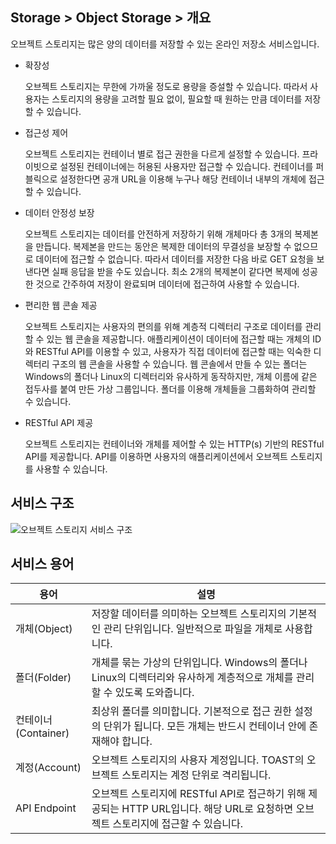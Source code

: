 ## Storage > Object Storage > 개요

오브젝트 스토리지는 많은 양의 데이터를 저장할 수 있는 온라인 저장소 서비스입니다.

* 확장성

	오브젝트 스토리지는 무한에 가까울 정도로 용량을 증설할 수 있습니다. 따라서 사용자는 스토리지의 용량을 고려할 필요 없이, 필요할 때 원하는 만큼 데이터를 저장할 수 있습니다.

* 접근성 제어

	오브젝트 스토리지는 컨테이너 별로 접근 권한을 다르게 설정할 수 있습니다. 프라이빗으로 설정된 컨테이너에는 허용된 사용자만 접근할 수 있습니다. 컨테이너를 퍼블릭으로 설정한다면 공개 URL을 이용해 누구나 해당 컨테이너 내부의 개체에 접근할 수 있습니다.

* 데이터 안정성 보장

	오브젝트 스토리지는 데이터를 안전하게 저장하기 위해 개체마다 총 3개의 복제본을 만듭니다. 복제본을 만드는 동안은 복제한 데이터의 무결성을 보장할 수 없으므로 데이터에 접근할 수 없습니다. 따라서 데이터를 저장한 다음 바로 GET 요청을 보낸다면 실패 응답을 받을 수도 있습니다. 최소 2개의 복제본이 같다면 복제에 성공한 것으로 간주하여 저장이 완료되며 데이터에 접근하여 사용할 수 있습니다.

* 편리한 웹 콘솔 제공

	오브젝트 스토리지는 사용자의 편의를 위해 계층적 디렉터리 구조로 데이터를 관리할 수 있는 웹 콘솔을 제공합니다. 애플리케이션이 데이터에 접근할 때는 개체의 ID와 RESTful API를 이용할 수 있고, 사용자가 직접 데이터에 접근할 때는 익숙한 디렉터리 구조의 웹 콘솔을 사용할 수 있습니다. 웹 콘솔에서 만들 수 있는 폴더는 Windows의 폴더나 Linux의 디렉터리와 유사하게 동작하지만, 개체 이름에 같은 접두사를 붙여 만든 가상 그룹입니다. 폴더를 이용해 개체들을 그룹화하여 관리할 수 있습니다.

* RESTful API 제공

	오브젝트 스토리지는 컨테이너와 개체를 제어할 수 있는 HTTP(s) 기반의 RESTful API를 제공합니다. API를 이용하면 사용자의 애플리케이션에서 오브젝트 스토리지를 사용할 수 있습니다.


## 서비스 구조
![오브젝트 스토리지 서비스 구조](http://static.toastoven.net/prod_infrastructure/object_storage/overview/obs_structure.jpg)


## 서비스 용어
|용어|설명|
|---|---|
|개체(Object)|저장할 데이터를 의미하는 오브젝트 스토리지의 기본적인 관리 단위입니다. 일반적으로 파일을 개체로 사용합니다.|
|폴더(Folder)|개체를 묶는 가상의 단위입니다. Windows의 폴더나 Linux의 디렉터리와 유사하게 계층적으로 개체를 관리할 수 있도록 도와줍니다.|
|컨테이너(Container)|최상위 폴더를 의미합니다. 기본적으로 접근 권한 설정의 단위가 됩니다. 모든 개체는 반드시 컨테이너 안에 존재해야 합니다.|
|계정(Account)|오브젝트 스토리지의 사용자 계정입니다. TOAST의 오브젝트 스토리지는 계정 단위로 격리됩니다.|
|API Endpoint|오브젝트 스토리지에 RESTful API로 접근하기 위해 제공되는 HTTP URL입니다. 해당 URL로 요청하면 오브젝트 스토리지에 접근할 수 있습니다.|
